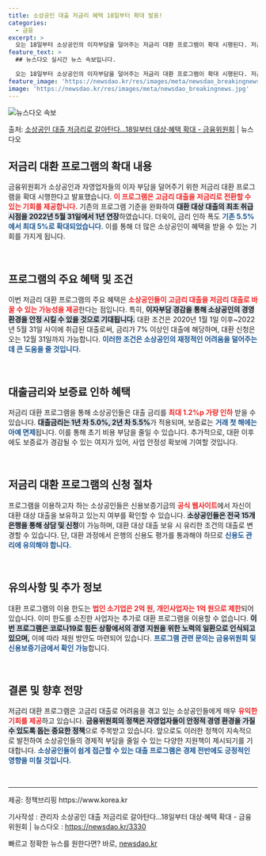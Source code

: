 ```yaml
---
title: 소상공인 대출 저금리 혜택 18일부터 확대 발표!
categories:
  - 금융
excerpt: >
  오는 18일부터 소상공인의 이자부담을 덜어주는 저금리 대환 프로그램이 확대 시행된다. 저금리로 갈아탈 수 있…
feature_text: >
  ## 뉴스다오 실시간 뉴스 속보입니다.

  오는 18일부터 소상공인의 이자부담을 덜어주는 저금리 대환 프로그램이 확대 시행된다. 저금리로 갈아탈 수 있…
feature_image: 'https://newsdao.kr/res/images/meta/newsdao_breakingnews.jpg'
image: 'https://newsdao.kr/res/images/meta/newsdao_breakingnews.jpg'
---
```


![뉴스다오 속보](https://newsdao.kr/res/images/meta/newsdao_breakingnews.jpg)

<p>출처: <a href="https://newsdao.kr/3330" rel="dofollow">소상공인 대출 저금리로 갈아탄다…18일부터 대상·혜택 확대 - 금융위원회</a> | 뉴스다오</p>

<h2 data-ke-size="size26">저금리 대환 프로그램의 확대 내용</h2>

<p data-ke-size="size16">금융위원회가 소상공인과 자영업자들의 이자 부담을 덜어주기 위한 저금리 대환 프로그램을 확대 시행한다고 발표했습니다. <b><span style="color: #ee2323;">이 프로그램은 고금리 대출을 저금리로 전환할 수 있는 기회를 제공합니다.</span></b> 기존의 프로그램 기준을 완화하여 <b><span style="background-color: #21538527;">대환 대상 대출의 최초 취급 시점을 2022년 5월 31일에서 1년 연장</span></b>하였습니다. 더욱이, 금리 인하 폭도 <b><span style="color: #1a5490;">기존 5.5%에서 최대 5%로 확대되었습니다.</span></b> 이를 통해 더 많은 소상공인이 혜택을 받을 수 있는 기회를 가지게 됩니다. </p>

<p data-ke-size="size16">&nbsp;</p>

<h2 data-ke-size="size26">프로그램의 주요 혜택 및 조건</h2>

<p data-ke-size="size16">이번 저금리 대환 프로그램의 주요 혜택은 <b><span style="color: #ee2323;">소상공인들이 고금리 대출을 저금리 대출로 바꿀 수 있는 가능성을 제공</span></b>한다는 점입니다. 특히, <b><span style="background-color: #21538527;">이자부담 경감을 통해 소상공인의 경영 환경을 안정 시킬 수 있을 것으로 기대됩니다.</span></b> 대환 조건은 2020년 1월 1일 이후~2022년 5월 31일 사이에 취급된 대출로써, 금리가 7% 이상인 대출에 해당하며, 대환 신청은 오는 12월 31일까지 가능합니다. <b><span style="color: #1a5490;">이러한 조건은 소상공인의 재정적인 어려움을 덜어주는 데 큰 도움을 줄 것입니다.</span></b></p>

<p data-ke-size="size16">&nbsp;</p>

<h2 data-ke-size="size26">대출금리와 보증료 인하 혜택</h2>

<p data-ke-size="size16">저금리 대환 프로그램을 통해 소상공인들은 대출 금리를 <b><span style="color: #ee2323;">최대 1.2%p 가량 인하</span></b> 받을 수 있습니다. <b><span style="background-color: #21538527;">대출금리는 1년 차 5.0%, 2년 차 5.5%</span></b>가 적용되며, 보증료는 <b><span style="color: #1a5490;">거래 첫 해에는 아예 면제</span></b>됩니다. 이를 통해 초기 비용 부담을 줄일 수 있습니다. 추가적으로, 대환 이후에도 보증료가 경감될 수 있는 여지가 있어, 사업 안정성 확보에 기여할 것입니다.</p>

<p data-ke-size="size16">&nbsp;</p>

<h2 data-ke-size="size26">저금리 대환 프로그램의 신청 절차</h2>

<p data-ke-size="size16">프로그램을 이용하고자 하는 소상공인들은 신용보증기금의 <b><span style="color: #ee2323;">공식 웹사이트</span></b>에서 자신이 대환 대상 대출을 보유하고 있는지 여부를 확인할 수 있습니다. <b><span style="background-color: #21538527;">소상공인들은 전국 15개 은행을 통해 상담 및 신청</span></b>이 가능하며, 대환 대상 대출 보유 시 유리한 조건의 대출로 변경할 수 있습니다. 단, 대환 과정에서 은행의 신용도 평가를 통과해야 하므로 <b><span style="color: #1a5490;">신용도 관리에 유의해야 합니다.</span></b></p>

<p data-ke-size="size16">&nbsp;</p>

<h2 data-ke-size="size26">유의사항 및 추가 정보</h2>

<p data-ke-size="size16">대환 프로그램의 이용 한도는 <b><span style="color: #ee2323;">법인 소기업은 2억 원, 개인사업자는 1억 원으로 제한</span></b>되어 있습니다. 이미 한도를 소진한 사업자는 추가로 대환 프로그램을 이용할 수 없습니다. <b><span style="background-color: #21538527;">이번 프로그램은 코로나19로 힘든 상황에서의 경영 지원을 위한 노력의 일환으로 인식되고 있으며,</span></b> 이에 따라 재원 방안도 마련되어 있습니다. <b><span style="color: #1a5490;">프로그램 관련 문의는 금융위원회 및 신용보증기금에서 확인 가능</span></b>합니다.</p>

<p data-ke-size="size16">&nbsp;</p>

<h2 data-ke-size="size26">결론 및 향후 전망</h2>

<p data-ke-size="size16">저금리 대환 프로그램은 고금리 대출로 어려움을 겪고 있는 소상공인들에게 매우 <b><span style="color: #ee2323;">유익한 기회를 제공</span></b>하고 있습니다. <b><span style="background-color: #21538527;">금융위원회의 정책은 자영업자들이 안정적 경영 환경을 가질 수 있도록 돕는 중요한 정책</span></b>으로 주목받고 있습니다. 앞으로도 이러한 정책이 지속적으로 발전하여 소상공인들의 경제적 부담을 줄일 수 있는 다양한 지원책이 제시되기를 기대합니다. <b><span style="color: #1a5490;">소상공인들이 쉽게 접근할 수 있는 대출 프로그램은 경제 전반에도 긍정적인 영향을 미칠 것입니다.</span></b></p>

<p data-ke-size="size16">&nbsp;</p>

<hr />

<p data-ke-size="size16">제공: 정책브리핑 https://www.korea.kr</p>

<p data-ke-size="size16">기사작성 : 관리자 소상공인 대출 저금리로 갈아탄다…18일부터 대상·혜택 확대 - 금융위원회 | 뉴스다오  : <a href="https://newsdao.kr/3330">https://newsdao.kr/3330</a></p> 

빠르고 정확한 뉴스를 원한다면? 바로, <a href="https://newsdao.kr" rel="dofollow">newsdao.kr</a>


